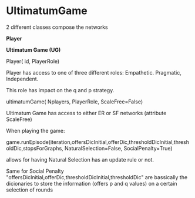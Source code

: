 # UltimatumGame
 
2 different classes compose the networks

**Player**

**Ultimatum Game (UG)**

Player( id, PlayerRole)

Player has access to one of three different roles: Empathetic. Pragmatic, Independent.

This role has impact on the q and p strategy.

ultimatumGame( Nplayers, PlayerRole, ScaleFree=False)

Ultimatum Game has access to either ER or SF networks (attribute ScaleFree)

When playing the game:

game.runEpisode(iteration,offersDicInitial,offerDic,thresholdDicInitial,thresholdDic,stopsForGraphs, NaturalSelection=False, SocialPenalty=True)

allows for having Natural Selection has an update rule or not.

Same for Social Penalty "offersDicInitial,offerDic,thresholdDicInitial,thresholdDic" are bassically the dicionaries to store the information (offers p and q values) on a certain selection of rounds
